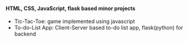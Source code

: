 #### HTML, CSS, JavaScript, flask based minor projects

- Tic-Tac-Toe: game implemented using javascript
- To-do-List App: Client-Server based to-do list app, flask(python) for backend

